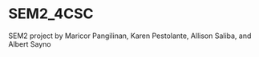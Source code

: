 # SEM2_4CSC
SEM2 project by Maricor Pangilinan,  Karen Pestolante, Allison Saliba, and Albert Sayno
